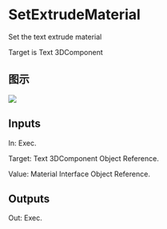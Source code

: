 # SetExtrudeMaterial

Set the text extrude material

Target is Text 3DComponent

## 图示

![]($-20221218-20351760.png)

## Inputs

In: Exec.

Target: Text 3DComponent Object Reference.

Value: Material Interface Object Reference.  

## Outputs

Out: Exec.

